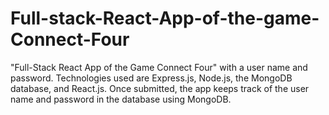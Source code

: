 # Full-stack-React-App-of-the-game-Connect-Four
"Full-Stack React App of the Game Connect Four" with a user name and password. Technologies used are Express.js, Node.js, the MongoDB database, and React.js. Once submitted, the app keeps track of the user name and password in the database using MongoDB.
